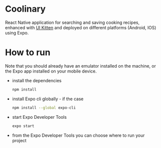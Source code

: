 # Coolinary

React Native application for searching and saving cooking recipes, enhanced with [UI Kitten](https://akveo.github.io/react-native-ui-kitten/docs/components/components-overview) and deployed on different platforms (Android, IOS) using Expo.

# How to run
Note that you should already have an emulator installed on the machine, or the Expo app installed on your mobile device.
  - install the dependencies
     ```sh
    npm install
    ```
  - install Expo cli globally - if the case
    ```sh
    npm install --global expo-cli
    ```
  - start Expo Developer Tools
    ```sh
    expo start
    ```
- from the Expo Developer Tools you can choose where to run your project